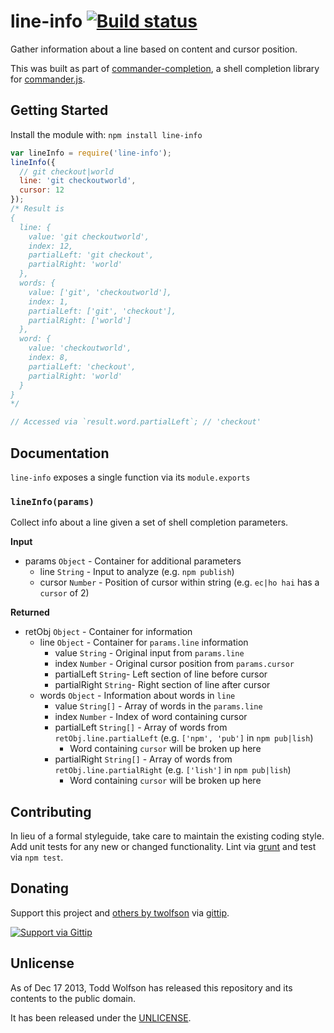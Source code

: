 # line-info [![Build status](https://travis-ci.org/twolfson/line-info.png?branch=master)](https://travis-ci.org/twolfson/line-info)

Gather information about a line based on content and cursor position.

This was built as part of [commander-completion][], a shell completion library for [commander.js][].

[commander-completion]: https://github.com/twolfson/commander-completion
[commander.js]: https://github.com/visionmedia/commander.js

## Getting Started
Install the module with: `npm install line-info`

```javascript
var lineInfo = require('line-info');
lineInfo({
  // git checkout|world
  line: 'git checkoutworld',
  cursor: 12
});
/* Result is
{
  line: {
    value: 'git checkoutworld',
    index: 12,
    partialLeft: 'git checkout',
    partialRight: 'world'
  },
  words: {
    value: ['git', 'checkoutworld'],
    index: 1,
    partialLeft: ['git', 'checkout'],
    partialRight: ['world']
  },
  word: {
    value: 'checkoutworld',
    index: 8,
    partialLeft: 'checkout',
    partialRight: 'world'
  }
}
*/

// Accessed via `result.word.partialLeft`; // 'checkout'
```

## Documentation
`line-info` exposes a single function via its `module.exports`

### `lineInfo(params)`
Collect info about a line given a set of shell completion parameters.

**Input**

- params `Object` - Container for additional parameters
    - line `String` - Input to analyze (e.g. `npm publish`)
    - cursor `Number` - Position of cursor within string (e.g. `ec|ho hai` has a `cursor` of 2)

**Returned**

- retObj `Object` - Container for information
    - line `Object` - Container for `params.line` information
        - value `String` - Original input from `params.line`
        - index `Number` - Original cursor position from `params.cursor`
        - partialLeft `String`- Left section of line before cursor
        - partialRight `String`- Right section of line after cursor
    - words `Object` - Information about words in `line`
        - value `String[]` - Array of words in the `params.line`
        - index `Number` - Index of word containing cursor
        - partialLeft `String[]` - Array of words from `retObj.line.partialLeft` (e.g. `['npm', 'pub']` in `npm pub|lish`)
            - Word containing `cursor` will be broken up here
        - partialRight `String[]` - Array of words from `retObj.line.partialRight` (e.g. `['lish']` in `npm pub|lish`)
            - Word containing `cursor` will be broken up here

## Contributing
In lieu of a formal styleguide, take care to maintain the existing coding style. Add unit tests for any new or changed functionality. Lint via [grunt](https://github.com/gruntjs/grunt) and test via `npm test`.

## Donating
Support this project and [others by twolfson][gittip] via [gittip][].

[![Support via Gittip][gittip-badge]][gittip]

[gittip-badge]: https://rawgithub.com/twolfson/gittip-badge/master/dist/gittip.png
[gittip]: https://www.gittip.com/twolfson/

## Unlicense
As of Dec 17 2013, Todd Wolfson has released this repository and its contents to the public domain.

It has been released under the [UNLICENSE][].

[UNLICENSE]: UNLICENSE
